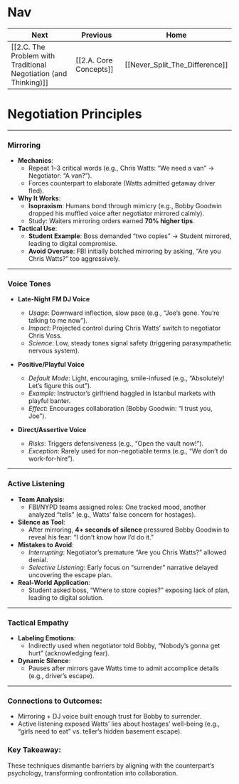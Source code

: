 # Nav 

| Next                                                             | Previous                           | Home                           |
| ---------------------------------------------------------------- | ---------------------------------- | ------------------------------ |
| [[2.C. The Problem with Traditional Negotiation (and Thinking)]] | [[2.A. Core Concepts]] | [[Never_Split_The_Difference]] |
# Negotiation Principles



---

### **Mirroring**

- **Mechanics**:
    - Repeat 1–3 critical words (e.g., Chris Watts: “We need a van” → Negotiator: “A van?”).
    - Forces counterpart to elaborate (Watts admitted getaway driver fled).
- **Why It Works**:
    - **Isopraxism**: Humans bond through mimicry (e.g., Bobby Goodwin dropped his muffled voice after negotiator mirrored calmly).
    - Study: Waiters mirroring orders earned **70% higher tips**.
- **Tactical Use**:
    - **Student Example**: Boss demanded “two copies” → Student mirrored, leading to digital compromise.
    - **Avoid Overuse**: FBI initially botched mirroring by asking, “Are you Chris Watts?” too aggressively.

---

### **Voice Tones**

- **Late-Night FM DJ Voice**
    
    - _Usage_: Downward inflection, slow pace (e.g., “Joe’s gone. You’re talking to me now”).
    - _Impact_: Projected control during Chris Watts’ switch to negotiator Chris Voss.
    - _Science_: Low, steady tones signal safety (triggering parasympathetic nervous system).
- **Positive/Playful Voice**
    
    - _Default Mode_: Light, encouraging, smile-infused (e.g., “Absolutely! Let’s figure this out”).
    - _Example_: Instructor’s girlfriend haggled in Istanbul markets with playful banter.
    - _Effect_: Encourages collaboration (Bobby Goodwin: “I trust you, Joe”).
- **Direct/Assertive Voice**
    
    - _Risks_: Triggers defensiveness (e.g., “Open the vault now!”).
    - _Exception_: Rarely used for non-negotiable terms (e.g., “We don’t do work-for-hire”).

---

### **Active Listening**

- **Team Analysis**:
    - FBI/NYPD teams assigned roles: One tracked mood, another analyzed “tells” (e.g., Watts’ false concern for hostages).
- **Silence as Tool**:
    - After mirroring, **4+ seconds of silence** pressured Bobby Goodwin to reveal his fear: “I don’t know how I’d do it.”
- **Mistakes to Avoid**:
    - _Interrupting_: Negotiator’s premature “Are you Chris Watts?” allowed denial.
    - _Selective Listening_: Early focus on “surrender” narrative delayed uncovering the escape plan.
- **Real-World Application**:
    - Student asked boss, “Where to store copies?” exposing lack of plan, leading to digital solution.

---

### **Tactical Empathy**

- **Labeling Emotions**:
    - Indirectly used when negotiator told Bobby, “Nobody’s gonna get hurt” (acknowledging fear).
- **Dynamic Silence**:
    - Pauses after mirrors gave Watts time to admit accomplice details (e.g., driver’s escape).

---

### **Connections to Outcomes**:

- Mirroring + DJ voice built enough trust for Bobby to surrender.
- Active listening exposed Watts’ lies about hostages’ well-being (e.g., “girls need to eat” vs. teller’s hidden basement escape).

### **Key Takeaway**:  
These techniques dismantle barriers by aligning with the counterpart’s psychology, transforming confrontation into collaboration.